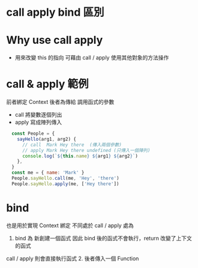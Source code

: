 # call apply bind 區別

# Why use call apply
* 用來改變 this 的指向
可藉由 call / apply 使用其他對象的方法操作

# call & apply 範例
前者綁定 Context
後者為傳給 調用函式的參數
* call 將變數逐個列出
* apply 寫成陣列傳入
```js
  const People = {
    sayHello(arg1, arg2) {
      // call  Mark Hey there  (傳入兩個參數)
      // apply Mark Hey there undefined (只傳入一個陣列)
      console.log(`${this.name} ${arg1} ${arg2}`)
    },
  }
  const me = { name: 'Mark' }
  People.sayHello.call(me, 'Hey', 'there')
  People.sayHello.apply(me, ['Hey there'])

```

# bind 
也是用於實現 Context 綁定
不同處於 call / apply 處為
1. bind 為 新創建一個函式
因此 bind 後的函式不會執行，return 改變了上下文的函式

call / apply 則會直接執行函式
2. 後者傳入一個 Function


